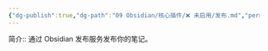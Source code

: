 ```yaml
---
{"dg-publish":true,"dg-path":"09 Obsidian/核心插件/❌ 未启用/发布.md","permalink":"/09 Obsidian/核心插件/❌ 未启用/发布/","noteIcon":"dg-note-icon","created":"2025-07-31","updated":"2025-07-31"}
---
```



简介:: 通过 Obsidian 发布服务发布你的笔记。
